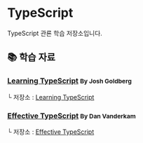 # TypeScript

TypeScript 관룐 학습 저장소입니다.

## 📚 학습 자료

### [Learning TypeScript](https://www.learningtypescript.com/) <small>By Josh Goldberg</small>

└ 저장소 : [Learning TypeScript](https://github.com/ryudg/Study/tree/main/TypeScript/LearningTS)

### [Effective TypeScript](https://effectivetypescript.com/) <small>By Dan Vanderkam</small>

└ 저장소 : [Effective TypeScript](https://github.com/ryudg/Study/tree/main/TypeScript/EffectiveTS)
